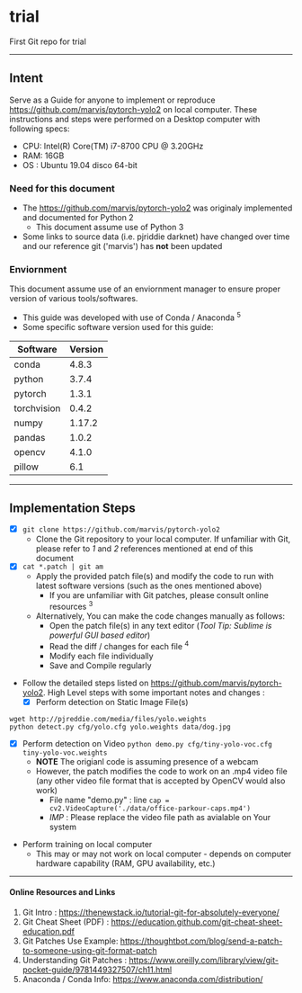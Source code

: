# trial
First Git repo for trial

---
## Intent
Serve as a Guide for anyone to implement or reproduce https://github.com/marvis/pytorch-yolo2 on local computer.  These instructions and steps were performed on a Desktop computer with following specs:
- CPU: Intel(R) Core(TM) i7-8700 CPU @ 3.20GHz
- RAM: 16GB
- OS : Ubuntu 19.04 disco 64-bit

### Need for this document
- The https://github.com/marvis/pytorch-yolo2 was originaly implemented and documented for Python 2 
  - This document assume use of Python 3
- Some links to source data (i.e. pjriddie darknet) have changed over time and our reference git ('marvis') has **not** been updated

### Enviornment
This document assume use of an enviornment manager to ensure proper version of various tools/softwares. 
  - This guide was developed with use of Conda / Anaconda <sup>5</sup>
- Some specific software version used for this guide:

Software    | Version
----------- | --------
conda       | 4.8.3 
python      | 3.7.4
pytorch     | 1.3.1
torchvision | 0.4.2
numpy       | 1.17.2
pandas      | 1.0.2
opencv      | 4.1.0
pillow      | 6.1

---
## Implementation Steps

- [x] `git clone https://github.com/marvis/pytorch-yolo2`
  - Clone the Git repository to your local computer. If unfamiliar with Git, please refer to *1* and *2* references mentioned at end of this document
- [x] `cat *.patch | git am`
  - Apply the provided patch file(s) and modify the code to run with latest software versions (such as the ones mentioned above)
    - If you are unfamiliar with Git patches, please consult online resources <sup>3</sup>
  - Alternatively, You can make the code changes manually as follows:
    - Open the patch file(s) in any text editor (*Tool Tip: Sublime is powerful GUI based editor*)
    - Read the diff / changes for each file <sup>4</sup>
    - Modify each file individually
    - Save and Compile regularly 

- Follow the detailed steps listed on https://github.com/marvis/pytorch-yolo2. High Level steps with some important notes and changes : 
  - [x] Perform detection on Static Image File(s)
```
wget http://pjreddie.com/media/files/yolo.weights
python detect.py cfg/yolo.cfg yolo.weights data/dog.jpg
```
  - [x] Perform detection on Video
  `python demo.py cfg/tiny-yolo-voc.cfg tiny-yolo-voc.weights`
    - **NOTE** The origianl code is assuming presence of a webcam 
    - However, the patch modifies the code to work on an .mp4 video file (any other video file format that is accepted by OpenCV would also work)
      - File name "demo.py" : line `cap = cv2.VideoCapture('./data/office-parkour-caps.mp4')` 
      - *IMP* : Please replace the video file path as avialable on Your system 
  - Perform training on local computer
    - This may or may not work on local computer - depends on computer hardware capability (RAM, GPU availability, etc.)

---
#### Online Resources and Links
1. Git Intro : https://thenewstack.io/tutorial-git-for-absolutely-everyone/ 
2. Git Cheat Sheet (PDF) : https://education.github.com/git-cheat-sheet-education.pdf 
3. Git Patches Use Example: https://thoughtbot.com/blog/send-a-patch-to-someone-using-git-format-patch 
4. Understanding Git Patches : https://www.oreilly.com/library/view/git-pocket-guide/9781449327507/ch11.html
5. Anaconda / Conda Info: https://www.anaconda.com/distribution/ 
